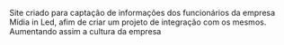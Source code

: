 Site criado para captação de informações dos funcionários da empresa Mídia in Led, afim de criar um projeto de integração com os mesmos. Aumentando assim a cultura da empresa
